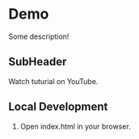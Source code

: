 # Demo

Some description!

## SubHeader

Watch tuturial on YouTube.

## Local Development

1. Open index.html in your browser.

